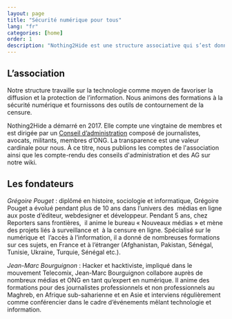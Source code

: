 ```yaml
---
layout: page
title: "Sécurité numérique pour tous"
lang: "fr"
categories: [home]
order: 1
description: "Nothing2Hide est une structure associative qui s’est donnée comme objectif d’offrir aux journalistes, avocats, militants des droits de l’homme, “simples” citoyens, les moyens de protéger leurs informations."
---
```



## L&rsquo;association

Notre structure travaille sur la technologie comme moyen de favoriser la diffusion et la protection de l&rsquo;information. Nous animons des formations à la sécurité numérique et fournissons des outils de contournement de la censure. 

Nothing2Hide a démarré en 2017. Elle compte une vingtaine de membres et est dirigée par un [Conseil d&rsquo;administration](https://nothing2hide.org/wiki/doku.php?id=ca:composition) composé de journalistes, avocats, militants, membres d’ONG. La transparence est une valeur cardinale pour nous. À ce titre, nous publions les comptes de l'association ainsi que les compte-rendu des conseils d'administration et des AG sur notre wiki.

## Les fondateurs

*Grégoire Pouget* : diplômé en histoire, sociologie et informatique, Grégoire Pouget a évolué pendant plus de 10 ans dans l&rsquo;univers des&nbsp; médias en ligne aux poste d&rsquo;éditeur, webdesigner et développeur. Pendant 5 ans, chez Reporters sans frontières,&nbsp; il anime le bureau « Nouveaux médias » et mène des projets liés à surveillance et&nbsp; à la censure en ligne. Spécialisé sur le numérique et&nbsp; l&rsquo;accès à l&rsquo;information, il a donné de nombreuses formations sur ces sujets, en France et à l&rsquo;étranger (Afghanistan, Pakistan, Sénégal, Tunisie, Ukraine, Turquie, Sénégal etc.).

*Jean-Marc Bourguignon* : Hacker et hacktiviste, impliqué dans le mouvement Telecomix, Jean-Marc Bourguignon collabore auprès de nombreux médias et ONG en tant qu&rsquo;expert en numérique. Il anime des formations pour des journalistes professionnels et non professionnels au Maghreb, en Afrique sub-saharienne et en Asie et interviens régulièrement comme conférencier dans le cadre d&rsquo;événements mêlant technologie et information.
